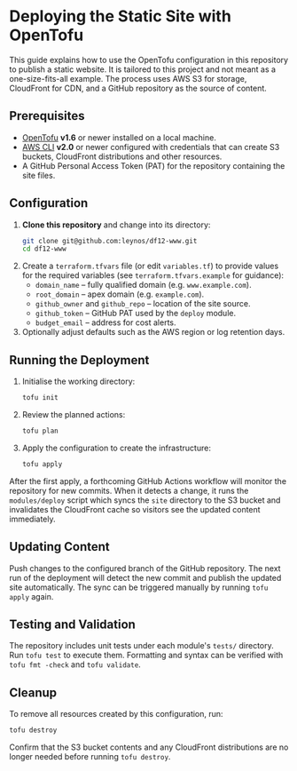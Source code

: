 # Deploying the Static Site with OpenTofu

This guide explains how to use the OpenTofu configuration in this repository to publish a static website. It is tailored to this project and not meant as a one-size-fits-all example. The process uses AWS S3 for storage, CloudFront for CDN, and a GitHub repository as the source of content.

## Prerequisites

- [OpenTofu](https://opentofu.org/) **v1.6** or newer installed on a local machine.
- [AWS CLI](https://aws.amazon.com/cli/) **v2.0** or newer configured with credentials that can create S3 buckets, CloudFront distributions and other resources.
- A GitHub Personal Access Token (PAT) for the repository containing the site files.

## Configuration

1. **Clone this repository** and change into its directory:
   ```bash
   git clone git@github.com:leynos/df12-www.git
   cd df12-www
   ```
2. Create a `terraform.tfvars` file (or edit `variables.tf`) to provide values for the required variables (see `terraform.tfvars.example` for guidance):
   - `domain_name` – fully qualified domain (e.g. `www.example.com`).
   - `root_domain` – apex domain (e.g. `example.com`).
   - `github_owner` and `github_repo` – location of the site source.
   - `github_token` – GitHub PAT used by the `deploy` module.
   - `budget_email` – address for cost alerts.
3. Optionally adjust defaults such as the AWS region or log retention days.

## Running the Deployment

1. Initialise the working directory:

   ```bash
   tofu init
   ```
2. Review the planned actions:

   ```bash
   tofu plan
   ```
3. Apply the configuration to create the infrastructure:

   ```bash
   tofu apply
   ```

After the first apply, a forthcoming GitHub Actions workflow will monitor the repository for new commits. When it detects a change, it runs the `modules/deploy` script which syncs the `site` directory to the S3 bucket and invalidates the CloudFront cache so visitors see the updated content immediately.

## Updating Content

Push changes to the configured branch of the GitHub repository. The next run of the deployment will detect the new commit and publish the updated site automatically. The sync can be triggered manually by running `tofu apply` again.

## Testing and Validation

The repository includes unit tests under each module's `tests/` directory. Run `tofu test` to execute them. Formatting and syntax can be verified with `tofu fmt -check` and `tofu validate`.

## Cleanup

To remove all resources created by this configuration, run:

```bash
tofu destroy
```

Confirm that the S3 bucket contents and any CloudFront distributions are no longer needed before running `tofu destroy`.
